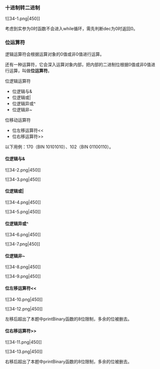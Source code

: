 ### 十进制转二进制

![[34-1.png|450]]

考虑到实参为0时函数不会进入while循环，需先判断dec为0时返回0。

### 位运算符

逻辑运算符会根据运算对象的0值或非0值进行运算。

还有一种运算符，它会深入运算对象内部，把内部的二进制位根据0值或非0值进行运算，叫做**位运算符**。

位逻辑运算符
- 位逻辑与&
- 位逻辑或|
- 位逻辑异或^
- 位逻辑非~

位移动运算符
- 位左移运算符<<
- 位右移运算符>>

以下用例：170（BIN 10101010）、102（BIN 01100110）。

#### 位逻辑与&

![[34-2.png|450]]

![[34-3.png|450]]

#### 位逻辑或|

![[34-4.png|450]]

![[34-5.png|450]]

#### 位逻辑异或^

![[34-6.png|450]]

![[34-7.png|450]]

#### 位逻辑非~

![[34-8.png|450]]

![[34-9.png|450]]

#### 位左移运算符<<

![[34-10.png|450]]

![[34-12.png|450]]

左移后超出了本题中printBinary函数的8位限制，多余的位被删去。

#### 位右移运算符>>

![[34-11.png|450]]

![[34-13.png|450]]

右移后超出了本题中printBinary函数的8位限制，多余的位被删去。
